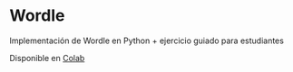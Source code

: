 # Wordle
Implementación de Wordle en Python + ejercicio guiado para estudiantes

Disponible en [Colab](https://colab.research.google.com/drive/1pVF40QTKhX8SExvaQjJWelNrUDnf62yF?usp=sharing)
